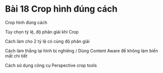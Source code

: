# Bài 18 Crop hình đúng cách


Crop hình đúng cách

Tùy chọn tỷ lệ, độ phân giải khi Crop
 
Cách làm cho 2 tỷ lệ có cùng độ phân giải

Cách làm thẳng lại hình bị nghiêng / Dùng Content Aware để không làm biến mất chi tiết

Cách sử dụng công cụ Perspective crop tools



